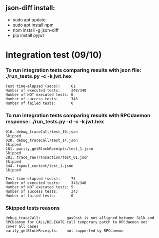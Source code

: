 json-diff install:
------------------
- sudo apt update
- sudo apt install npm
- npm install -g json-diff
- pip install pyjwt


# Integration test (09/10)

### To run integration tests comparing results with json file: ./run_tests.py -c -k jwt.hex

```
Test time-elapsed (secs):     61
Number of executed tests:     348/348
Number of NOT executed tests: 0
Number of success tests:      348
Number of failed tests:       0

```


### To run integration tests comparing results with RPCdaemon response: ./run_tests.py -d -c -k jwt.hex
```
016. debug_traceCall/test_10.json                                 Skipped
020. debug_traceCall/test_14.json                                 Skipped
181. parity_getBlockReceipts/test_1.json                          Skipped
281. trace_rawTransaction/test_01.json                            Skipped
344. txpool_content/test_1.json                                   Skipped
                                                                                    
Test time-elapsed (secs):     75
Number of executed tests:     343/348
Number of NOT executed tests: 5
Number of success tests:      343
Number of failed tests:       0

```

### Skipped tests reasons
```
debug_traceCall:            gasCost is not alligned between Silk and RPCDaemon for CALL/DELEGATE call temporary patch to RPCdaemon not cover all cases
parity_getBlockReceipts:    not supported by RPCdaemon
```

